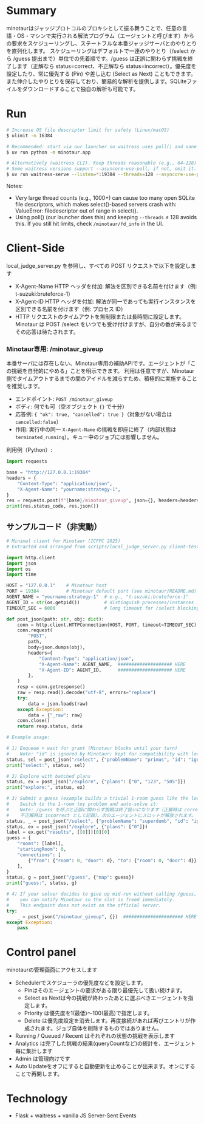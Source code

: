 # Summary
minotaurはジャッジプロトコルのプロキシとして振る舞うことで、任意の言語・OS・マシンで実行される解法プログラム（エージェントと呼びます）からの要求をスケジューリングし、ステートフルな本番ジャッジサーバとのやりとりを直列化します。
スケジューリングはデフォルトで一連のやりとり（/select から /guess 提出まで）単位での先着順です。/guess は正誤に関わらず挑戦を終了します（正解なら status=correct、不正解なら status=incorrect）。優先度を設定したり、常に優先する (Pin) や差し込む (Select as Next) こともできます。
また仲介したやりとりを保存しており、簡易的な解析を提供します。SQLiteファイルをダウンロードすることで独自の解析も可能です。

# Run
```bash
# Increase OS file descriptor limit for safety (Linux/macOS)
$ ulimit -n 16384

# Recommended: start via our launcher so waitress uses poll() and sane defaults
$ uv run python -m minotaur.app

# Alternatively (waitress CLI). Keep threads reasonable (e.g., 64–128) and prefer poll().
# Some waitress versions support --asyncore-use-poll; if not, omit it.
$ uv run waitress-serve --listen=*:19384 --threads=128 --asyncore-use-poll run:app
```

Notes:
- Very large thread counts (e.g., 1000+) can cause too many open SQLite file descriptors, which makes select()-based servers crash with: ValueError: filedescriptor out of range in select().
- Using poll() (our launcher does this) and keeping `--threads` ≤ 128 avoids this. If you still hit limits, check `/minotaur/fd_info` in the UI.

# Client-Side
local_judge_server.py を参照し、すべての POST リクエストで以下を設定します
- X-Agent-Name HTTP ヘッダを付加: 解法を区別できる名前を付けます（例: t-suzuki:bruteforce-1）
- X-Agent-ID HTTP ヘッダを付加: 解法が同一であっても実行インスタンスを区別できる名前を付けます（例: プロセス ID）
- HTTP リクエストのタイムアウトを無制限または長時間に設定します。Minotaur は POST /select をいつでも受け付けますが、自分の番が来るまでその応答は待たされます。

### Minotaur専用: /minotaur_giveup
本番サーバには存在しない、Minotaur専用の補助APIです。エージェントが「この挑戦を自発的にやめる」ことを明示できます。
利用は任意ですが、Minotaur側でタイムアウトするまでの間のアイドルを減らすため、積極的に実施することを推奨します。

- エンドポイント: `POST /minotaur_giveup`
- ボディ: 何でも可（空オブジェクト `{}` で十分）
- 応答例: `{ "ok": true, "cancelled": true }`（対象がない場合は `cancelled:false`）
- 作用: 実行中の同一 `X-Agent-Name` の挑戦を即座に終了（内部状態は `terminated_running`）。キュー中のジョブには影響しません。

利用例（Python）:
```python
import requests

base = "http://127.0.0.1:19384"
headers = {
    "Content-Type": "application/json",
    "X-Agent-Name": "yourname:strategy-1",
}
res = requests.post(f"{base}/minotaur_giveup", json={}, headers=headers, timeout=10)
print(res.status_code, res.json())
```

## サンプルコード（非実動）
```python
# Minimal client for Minotaur (ICFPC 2025)
# Extracted and arranged from scripts/local_judge_server.py client-test

import http.client
import json
import os
import time

HOST = "127.0.0.1"    # Minotaur host
PORT = 19384          # Minotaur default port (see minotaur/README.md)
AGENT_NAME = "yourname:strategy-1"  # e.g., "t-suzuki:bruteforce-1"     ###################### HERE
AGENT_ID = str(os.getpid())         # distinguish processes/instances   ###################### HERE
TIMEOUT_SEC = 6000                  # long timeout for /select blocking ###################### HERE

def post_json(path: str, obj: dict):
    conn = http.client.HTTPConnection(HOST, PORT, timeout=TIMEOUT_SEC)
    conn.request(
        "POST",
        path,
        body=json.dumps(obj),
        headers={
            "Content-Type": "application/json",
            "X-Agent-Name": AGENT_NAME,  #################### HERE
            "X-Agent-ID": AGENT_ID,      #################### HERE
        },
    )
    resp = conn.getresponse()
    raw = resp.read().decode("utf-8", errors="replace")
    try:
        data = json.loads(raw)
    except Exception:
        data = {"_raw": raw}
    conn.close()
    return resp.status, data

# Example usage:

# 1) Enqueue + wait for grant (Minotaur blocks until your turn)
#    Note: "id" is ignored by Minotaur; kept for compatibility with local judge.
status, sel = post_json("/select", {"problemName": "primus", "id": "ignored"})
print("select:", status, sel)

# 2) Explore with batched plans
status, ex = post_json("/explore", {"plans": ["0", "123", "505"]})
print("explore:", status, ex)

# 3) Submit a guess (example builds a trivial 1-room guess like the local judge demo)
#    Switch to the 1-room toy problem and auto-solve it:
#    Note: /guess を呼ぶと正誤に関わらず挑戦は終了扱いになります（正解時は correct、
#    不正解時は incorrect として記録）。次のエージェントにスロットが解放されます。
status, _ = post_json("/select", {"problemName": "superdumb", "id": "ignored"})
status, ex = post_json("/explore", {"plans": ["0"]})
label = ex.get("results", [[0]])[0][0]
guess = {
    "rooms": [label],
    "startingRoom": 0,
    "connections": [
        {"from": {"room": 0, "door": d}, "to": {"room": 0, "door": d}} for d in range(6)
    ],
}
status, g = post_json("/guess", {"map": guess})
print("guess:", status, g)

# 4) If your solver decides to give up mid-run without calling /guess,
#    you can notify Minotaur so the slot is freed immediately.
#    This endpoint does not exist on the official server.
try:
    _ = post_json("/minotaur_giveup", {})  ###################### HERE
except Exception:
    pass

```

# Control panel
minotaurの管理画面にアクセスします
- Schedulerでスケジューラの優先度などを設定します。
  - Pinはそのエージェントの要求がある限り最優先して扱い続けます。
  - Select as Nextは今の挑戦が終わったあとに選ぶべきエージェントを指定します。
  - Priority は優先度を1(最低)～100(最高)で指定します。
  - Delete は優先度設定を消去します。再度接続があれば再びエントリが作成されます。ジョブ自体を削除するものではありません。
- Running / Queued / Recent はそれぞれの状態の挑戦を表示します
- Analytics は完了した挑戦の結果(queryCountなど)の統計を、エージェント毎に集計します
- Admin は管理向けです
- Auto Updateをオフにすると自動更新を止めることが出来ます。オンにすることで再開します。

# Technology
- Flask + waitress + vanilla JS Server-Sent Events
